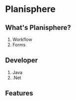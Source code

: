 # Planisphere #

## What's Planisphere? ##

  1. Workflow
  1. Forms
## Developer ##
  1. Java
  1. .Net
## Features ##